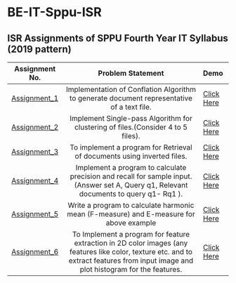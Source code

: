 
# BE-IT-Sppu-ISR


## ISR Assignments of SPPU Fourth Year IT Syllabus (2019 pattern)



| Assignment No. | Problem Statement  | Demo |
| :--------------:  | :--------------: | :-------------- |
|[Assignment_1](ISR_ASSIGNMENT_NO_1)| Implementation of Conflation Algorithm to generate document representative of a text file.| [Click Here]() |
|[Assignment_2](ISR_ASSIGNMENT_NO_2)| Implement Single-pass Algorithm for clustering of files.(Consider 4 to 5 files). | [Click Here]() |
|[Assignment_3](ISR_ASSIGNMENT_NO_3)|To implement a program for Retrieval of documents using inverted files.| [Click Here]() |
|[Assignment_4](ISR_ASSIGNMENT_NO_4)|Implement a program to calculate precision and recall for sample input. (Answer set A, Query q1, Relevant documents to query q1- Rq1 ).| [Click Here]() |
|[Assignment_5](ISR_ASSIGNMENT_NO_5)|Write a program to calculate harmonic mean (F-measure) and E-measure for above example| [Click Here]() |
|[Assignment_6](ISR_ASSIGNMENT_NO_6)|To Implement a program for feature extraction in 2D color images (any features like color, texture etc. and to extract features from input image and plot histogram for the features.| [Click Here]() |


